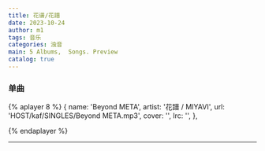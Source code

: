 ```yaml
---
title: 花谱/花譜
date: 2023-10-24
author: m1
tags: 音乐
categories: 浊音
main: 5 Albums,  Songs. Preview
catalog: true
---
```


### 单曲

{% aplayer 8 %}
{
name: 'Beyond META',
artist: '花譜 / MIYAVI',
url: 'HOST/kaf/SINGLES/Beyond META.mp3',
cover: '',
lrc: '',
},

{% endaplayer %}

---
 
